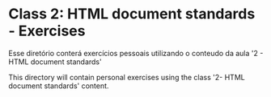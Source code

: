 # Class 2: HTML document standards - Exercises

Esse diretório conterá exercícios pessoais utilizando o conteudo da aula '2 - HTML document standards'

This directory will contain personal exercises using the class '2- HTML document standards' content.
